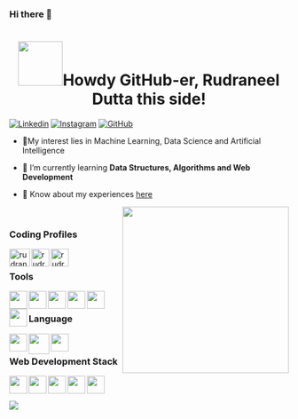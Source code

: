 ### Hi there 👋
<h1 align="center"> <img src="https://i.pinimg.com/originals/8a/a4/59/8aa4595fb24b6ed585dddac4622b2445.gif" width="80">Howdy GitHub-er, Rudraneel Dutta this side!</h1>

<!-- <p align="center">
<img src="https://media.giphy.com/media/27c7Jo2GU5tpCEQT0y/giphy.gif" width="300"> -->

[![Linkedin](https://img.shields.io/badge/-LinkedIn-blue?style=flat-square&logo=Linkedin&logoColor=white&link=https://www.linkedin.com/in/rudraneel-dutta/)](https://www.linkedin.com/in/rudraneel-dutta/)
[![Instagram](https://img.shields.io/badge/-Instagram-red?style=flat-square&logo=Instagram&logoColor=white&link=https://www.instagram.com/rudraneel_dutta/)](https://www.instagram.com/rudraneel_dutta/)
[![GitHub](https://img.shields.io/badge/-Github-%23100000.svg?&style=flat-square&logo=github&logoColor=white&link=https://www.github.com/rudraneel18/)](https://www.github.com/rudraneel18/)


<!-- - 🔭 I’m currently working on [CodeMistic](https://codemistic.in) -->
- 🎈My interest lies in Machine Learning, Data Science and Artificial Intelligence

- 🌱 I’m currently learning **Data Structures, Algorithms and Web Development**

- 📄 Know about my experiences [here](https://portfolio.rudraneeldutta.dev)


<img src="https://thumbs.gfycat.com/EvilNextDevilfish-size_restricted.gif" align="right" width="300">


<br/>

### Coding Profiles

<a href="https://www.codechef.com/users/rudraneeldutta" target="blank"><img align="left" src="https://img.icons8.com/fluency/240/000000/codechef.png" alt="rudraneeldutta" height="32" width="37" /></a>

<a href="https://www.hackerrank.com/rishi18neel" target="blank"><img align="left" src="https://img.icons8.com/external-tal-revivo-color-tal-revivo/96/000000/external-hackerrank-is-a-technology-company-that-focuses-on-competitive-programming-logo-color-tal-revivo.png" alt="rudraneeldutta" height="32" width="32" /></a>

<a href="https://www.leetcode.com/gantavyamalviya" target="blank"><img align="left" src="https://img.icons8.com/external-tal-revivo-shadow-tal-revivo/96/000000/external-level-up-your-coding-skills-and-quickly-land-a-job-logo-shadow-tal-revivo.png" alt="rudraneeldutta" height="32" width="32" /></a>

<br/>


### Tools
<a href ="https://github.com/gantavyamalviya">
<img align="left" height="32" width="32" src="https://img.icons8.com/color/144/000000/visual-studio-code-2019.png" />
<!-- <img align="left" height="32" width="32" src="https://cdn.jsdelivr.net/npm/simple-icons@v3/icons/androidstudio.svg" /> -->
<!-- <img align="left" height="32" width="32" src="https://cdn.jsdelivr.net/npm/simple-icons@v3/icons/firefox.svg" /> -->
<!-- <img align="left" height="32" width="32" src="https://cdn.jsdelivr.net/npm/simple-icons@v3/icons/linux.svg" /> -->
<img align="left" height="32" width="32" src="https://img.icons8.com/color/48/000000/heroku.png" />
<img align="left" height="32" width="32" src="https://img.icons8.com/officexs/160/000000/java-eclipse.png"  />
<img align="left" height="32" width="32" src="https://img.icons8.com/stickers/100/000000/github.png" />
<img align="left" height="32" width="32" src="https://img.icons8.com/color/344/tensorflow.png" />
<img align="left" height="32" width="32" src="https://img.icons8.com/color/344/power-bi.png />
<img align="left" height="32" width="32" src="https://img.icons8.com/external-flaticons-lineal-color-flat-icons/2x/external-sql-computer-programming-flaticons-lineal-color-flat-icons.png" />
 </a>
<br/>


### Language
<a href ="https://github.com/gantavyamalviya">
<!-- <img align="left" height="32" width="32" src="https://cdn.jsdelivr.net/npm/simple-icons@v3/icons/c.svg" /> -->
<img align="left" height="32" width="32" src="https://img.icons8.com/color/144/000000/c-plus-plus-logo.png" />
<!-- <img align="left" height="32" width="32" src="https://cdn.jsdelivr.net/npm/simple-icons@v3/icons/javascript.svg" /> -->
<!-- <img align="left" height="32" width="32" src="https://cdn.jsdelivr.net/npm/simple-icons@v3/icons/python.svg" /> -->
<img align="left" height="37" width="37" src="https://img.icons8.com/color/144/000000/java-coffee-cup-logo--v2.png" />
<img align="left" height="32" width="32" src="https://img.icons8.com/external-others-phat-plus/128/000000/external-connection-browser-and-interface-blue-others-phat-plus-6.png" />

</a>

<br/>

### Web Development Stack
<a href ="https://github.com/gantavyamalviya">
<img align="left" height="32" width="32" src="https://img.icons8.com/color/144/000000/html-5--v1.png" />
<img align="left" height="32" width="32" src="https://img.icons8.com/color/144/000000/css3.png" />
<img align="left" height="32" width="32" src="https://img.icons8.com/color/48/000000/bootstrap.png" />
<!-- <img align="left" height="32" width="32" src="https://cdn.jsdelivr.net/npm/simple-icons@v3/icons/javascript.svg" /> -->
<!-- <img align="left" height="32" width="32" src="https://img.icons8.com/color/144/000000/spring-logo.png" /> -->
<img align="left" height="32" width="32" src="https://img.icons8.com/color/144/000000/tomcat.png" />
<img align="left" height="32" width="32" src="https://img.icons8.com/color/48/000000/mysql-logo.png" />
</a>
<br/>

<!-- ### App Development Stack
<img align="left" height="32" width="32" src="https://cdn.jsdelivr.net/npm/simple-icons@v3/icons/flutter.svg" />
<img align="left" height="32" width="32" src="https://cdn.jsdelivr.net/npm/simple-icons@v3/icons/firebase.svg" />
<br/>
<br/> -->









<!-- <hr/> -->
<!-- <p><img align="left" src="https://github-readme-stats.vercel.app/api/top-langs?username=gantavyamalviya&show_icons=true&locale=en&layout=compact" alt="gantavya" /></p>
<p>&nbsp;<img align="center" src="https://github-readme-stats.vercel.app/api?username=gantavyamalviya&show_icons=true&locale=en" alt="gantavya" /></p>
 -->

<!-- ![GitHub Streak](https://github-readme-streak-stats.herokuapp.com/?user=gantavyamalviya&theme=tokyo&count_private=true)
![Gantavya's github stats](https://github-readme-stats.vercel.app/api?username=gantavyamalviya&show_icons=true&hide_border=true&theme=tokyo&count_private=true) 
![Top Langs](https://github-readme-stats.vercel.app/api/top-langs/?username=gantavyamalviya&layout=compact&theme=tokyon) -->

<!-- ![Gantavya's Contribution Stats](https://github-contribution-stats.vercel.app/api/?username=gantavyamalviya)
 -->
<!-- ![GitHub Activity Graph](https://activity-graph.herokuapp.com/graph?username=gantavyamalviya&theme=github&count_private=true)   -->


<!-- <p align="center">
<a href="https://github.com/gantavyamalviya?tab=followers">
    <img src="https://img.shields.io/github/followers/gantavyamalviya?label=Followers&logo=GitHub&style=for-the-badge" alt="GitHub badge" />
  </a>
  <a href="https://linkdein.com/in/gantavyamalviya?tab=folllowers">
    <img src="https://img.shields.io/linkedin/follow/gantavyamalviya?label=linkedin&logo=linkedin&style=for-the-badge" />
  </a>
    
 </p> -->



<!-- <details>
<summary>Detailed Summary</summary>
<br>
    
![Metrics](https://metrics.lecoq.io/gantavyamalviya?template=classic&activity=1&followup=1&languages=1&lines=1&people=1&activity.limit=5&activity.days=14&activity.filter=all&activity.visibility=all&activity.timestamps=false&languages.colors=github&languages.threshold=0%25&people.limit=28&people.size=28&people.types=followers%2C%20following&people.identicons=false&people.shuffle=false&config.timezone=Asia%2FCalcutta&config.twemoji=true)
    
</details>
 -->

<p><img src="https://user-images.githubusercontent.com/39916680/132490679-1b93cc7e-d718-4410-9f43-8a5387c2cc7a.png" alt="" /></p>

[![](https://img.shields.io/badge/Made%20With%20❤️%20By-Rudraneel%20Dutta-red)](https://github.com/rudraneel18)
